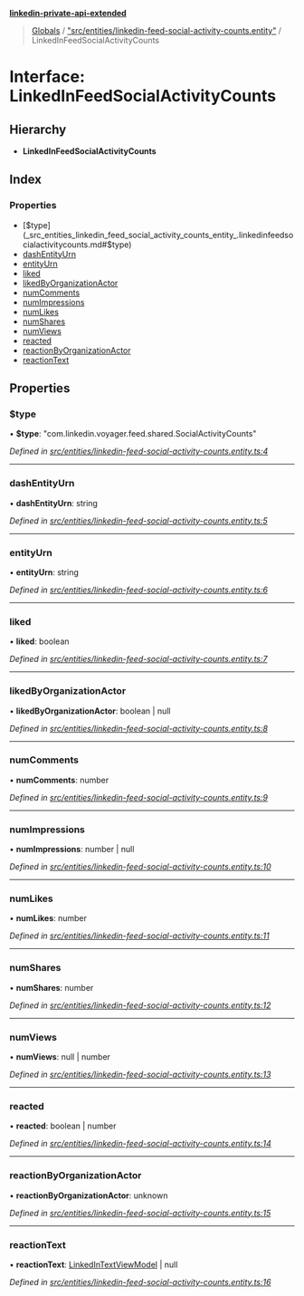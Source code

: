 **[linkedin-private-api-extended](../README.md)**

> [Globals](../globals.md) / ["src/entities/linkedin-feed-social-activity-counts.entity"](../modules/_src_entities_linkedin_feed_social_activity_counts_entity_.md) / LinkedInFeedSocialActivityCounts

# Interface: LinkedInFeedSocialActivityCounts

## Hierarchy

* **LinkedInFeedSocialActivityCounts**

## Index

### Properties

* [$type](_src_entities_linkedin_feed_social_activity_counts_entity_.linkedinfeedsocialactivitycounts.md#$type)
* [dashEntityUrn](_src_entities_linkedin_feed_social_activity_counts_entity_.linkedinfeedsocialactivitycounts.md#dashentityurn)
* [entityUrn](_src_entities_linkedin_feed_social_activity_counts_entity_.linkedinfeedsocialactivitycounts.md#entityurn)
* [liked](_src_entities_linkedin_feed_social_activity_counts_entity_.linkedinfeedsocialactivitycounts.md#liked)
* [likedByOrganizationActor](_src_entities_linkedin_feed_social_activity_counts_entity_.linkedinfeedsocialactivitycounts.md#likedbyorganizationactor)
* [numComments](_src_entities_linkedin_feed_social_activity_counts_entity_.linkedinfeedsocialactivitycounts.md#numcomments)
* [numImpressions](_src_entities_linkedin_feed_social_activity_counts_entity_.linkedinfeedsocialactivitycounts.md#numimpressions)
* [numLikes](_src_entities_linkedin_feed_social_activity_counts_entity_.linkedinfeedsocialactivitycounts.md#numlikes)
* [numShares](_src_entities_linkedin_feed_social_activity_counts_entity_.linkedinfeedsocialactivitycounts.md#numshares)
* [numViews](_src_entities_linkedin_feed_social_activity_counts_entity_.linkedinfeedsocialactivitycounts.md#numviews)
* [reacted](_src_entities_linkedin_feed_social_activity_counts_entity_.linkedinfeedsocialactivitycounts.md#reacted)
* [reactionByOrganizationActor](_src_entities_linkedin_feed_social_activity_counts_entity_.linkedinfeedsocialactivitycounts.md#reactionbyorganizationactor)
* [reactionText](_src_entities_linkedin_feed_social_activity_counts_entity_.linkedinfeedsocialactivitycounts.md#reactiontext)

## Properties

### $type

•  **$type**: \"com.linkedin.voyager.feed.shared.SocialActivityCounts\"

*Defined in [src/entities/linkedin-feed-social-activity-counts.entity.ts:4](https://github.com/khanhtranngoccva/linkedin-private-api/blob/a682f4e/src/entities/linkedin-feed-social-activity-counts.entity.ts#L4)*

___

### dashEntityUrn

•  **dashEntityUrn**: string

*Defined in [src/entities/linkedin-feed-social-activity-counts.entity.ts:5](https://github.com/khanhtranngoccva/linkedin-private-api/blob/a682f4e/src/entities/linkedin-feed-social-activity-counts.entity.ts#L5)*

___

### entityUrn

•  **entityUrn**: string

*Defined in [src/entities/linkedin-feed-social-activity-counts.entity.ts:6](https://github.com/khanhtranngoccva/linkedin-private-api/blob/a682f4e/src/entities/linkedin-feed-social-activity-counts.entity.ts#L6)*

___

### liked

•  **liked**: boolean

*Defined in [src/entities/linkedin-feed-social-activity-counts.entity.ts:7](https://github.com/khanhtranngoccva/linkedin-private-api/blob/a682f4e/src/entities/linkedin-feed-social-activity-counts.entity.ts#L7)*

___

### likedByOrganizationActor

•  **likedByOrganizationActor**: boolean \| null

*Defined in [src/entities/linkedin-feed-social-activity-counts.entity.ts:8](https://github.com/khanhtranngoccva/linkedin-private-api/blob/a682f4e/src/entities/linkedin-feed-social-activity-counts.entity.ts#L8)*

___

### numComments

•  **numComments**: number

*Defined in [src/entities/linkedin-feed-social-activity-counts.entity.ts:9](https://github.com/khanhtranngoccva/linkedin-private-api/blob/a682f4e/src/entities/linkedin-feed-social-activity-counts.entity.ts#L9)*

___

### numImpressions

•  **numImpressions**: number \| null

*Defined in [src/entities/linkedin-feed-social-activity-counts.entity.ts:10](https://github.com/khanhtranngoccva/linkedin-private-api/blob/a682f4e/src/entities/linkedin-feed-social-activity-counts.entity.ts#L10)*

___

### numLikes

•  **numLikes**: number

*Defined in [src/entities/linkedin-feed-social-activity-counts.entity.ts:11](https://github.com/khanhtranngoccva/linkedin-private-api/blob/a682f4e/src/entities/linkedin-feed-social-activity-counts.entity.ts#L11)*

___

### numShares

•  **numShares**: number

*Defined in [src/entities/linkedin-feed-social-activity-counts.entity.ts:12](https://github.com/khanhtranngoccva/linkedin-private-api/blob/a682f4e/src/entities/linkedin-feed-social-activity-counts.entity.ts#L12)*

___

### numViews

•  **numViews**: null \| number

*Defined in [src/entities/linkedin-feed-social-activity-counts.entity.ts:13](https://github.com/khanhtranngoccva/linkedin-private-api/blob/a682f4e/src/entities/linkedin-feed-social-activity-counts.entity.ts#L13)*

___

### reacted

•  **reacted**: boolean \| number

*Defined in [src/entities/linkedin-feed-social-activity-counts.entity.ts:14](https://github.com/khanhtranngoccva/linkedin-private-api/blob/a682f4e/src/entities/linkedin-feed-social-activity-counts.entity.ts#L14)*

___

### reactionByOrganizationActor

•  **reactionByOrganizationActor**: unknown

*Defined in [src/entities/linkedin-feed-social-activity-counts.entity.ts:15](https://github.com/khanhtranngoccva/linkedin-private-api/blob/a682f4e/src/entities/linkedin-feed-social-activity-counts.entity.ts#L15)*

___

### reactionText

•  **reactionText**: [LinkedInTextViewModel](_src_entities_linkedin_text_view_model_entity_.linkedintextviewmodel.md) \| null

*Defined in [src/entities/linkedin-feed-social-activity-counts.entity.ts:16](https://github.com/khanhtranngoccva/linkedin-private-api/blob/a682f4e/src/entities/linkedin-feed-social-activity-counts.entity.ts#L16)*
